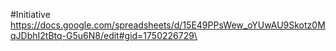 #Initiative
https://docs.google.com/spreadsheets/d/15E49PPsWew_oYUwAU9Skotz0MqJDbhI2tBtq-G5u6N8/edit#gid=1750226729\